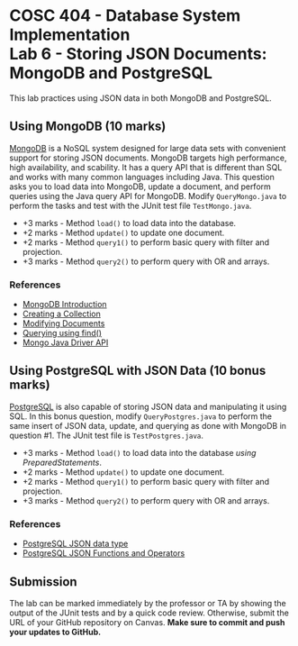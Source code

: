 # COSC 404 - Database System Implementation<br/>Lab 6 - Storing JSON Documents: MongoDB and PostgreSQL

This lab practices using JSON data in both MongoDB and PostgreSQL.

## Using MongoDB (10 marks)

[MongoDB](https://www.mongodb.org/) is a NoSQL system designed for large data sets with convenient support for storing JSON documents. MongoDB targets high performance, high availability, and scability.  It has a query API that is different than SQL and works with many common languages including Java.  This question asks you to load data into MongoDB, update a document, and perform queries using the Java query API for MongoDB.  Modify `QueryMongo.java` to perform the tasks and test with the JUnit test file `TestMongo.java`.

- +3 marks - Method `load()` to load data into the database.
- +2 marks - Method `update()` to update one document.
- +2 marks - Method `query1()` to perform basic query with filter and projection.
- +3 marks - Method `query2()` to perform query with OR and arrays.

### References

- [MongoDB Introduction](https://docs.mongodb.org/manual/core/introduction/)
- [Creating a Collection](https://docs.mongodb.org/manual/reference/method/db.createCollection/)
- [Modifying Documents](https://docs.mongodb.org/manual/tutorial/modify-documents/)
- [Querying using find()](https://docs.mongodb.org/manual/reference/method/db.collection.find/)
- [Mongo Java Driver API](https://mongodb.github.io/mongo-java-driver/4.4/apidocs/mongodb-driver-core/com/mongodb/package-summary.html)


## Using PostgreSQL with JSON Data (10 bonus marks)

[PostgreSQL](https://www.postgresql.org/) is also capable of storing JSON data and manipulating it using SQL. In this bonus question, modify `QueryPostgres.java` to perform the same insert of JSON data, update, and querying as done with MongoDB in question #1. The JUnit test file is `TestPostgres.java`.


- +3 marks - Method `load()` to load data into the database *using PreparedStatements*.
- +2 marks - Method `update()` to update one document.
- +2 marks - Method `query1()` to perform basic query with filter and projection.
- +3 marks - Method `query2()` to perform query with OR and arrays.


### References

- [PostgreSQL JSON data type](https://www.postgresql.org/docs/14/static/datatype-json.html)
- [PostgreSQL JSON Functions and Operators](https://www.postgresql.org/docs/14/static/functions-json.html)

## Submission

The lab can be marked immediately by the professor or TA by showing the output of the JUnit tests and by a quick code review.  Otherwise, submit the URL of your GitHub repository on Canvas. **Make sure to commit and push your updates to GitHub.**
